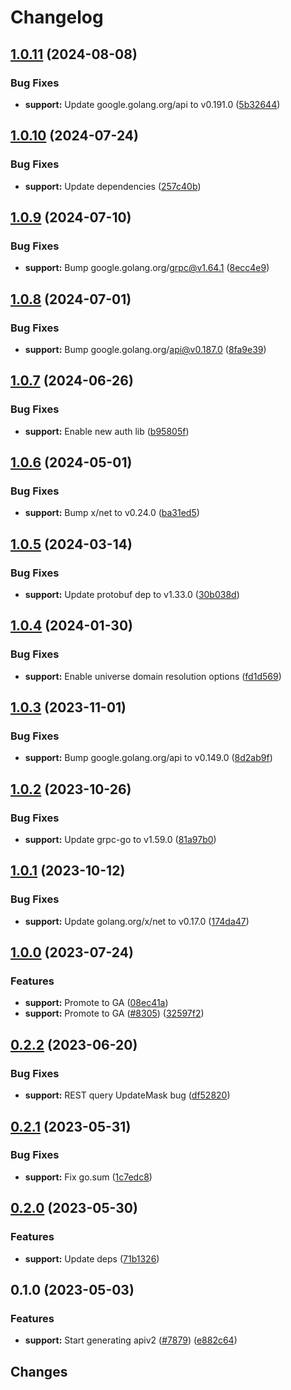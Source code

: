 # Changelog


## [1.0.11](https://github.com/googleapis/google-cloud-go/compare/support/v1.0.10...support/v1.0.11) (2024-08-08)


### Bug Fixes

* **support:** Update google.golang.org/api to v0.191.0 ([5b32644](https://github.com/googleapis/google-cloud-go/commit/5b32644eb82eb6bd6021f80b4fad471c60fb9d73))

## [1.0.10](https://github.com/googleapis/google-cloud-go/compare/support/v1.0.9...support/v1.0.10) (2024-07-24)


### Bug Fixes

* **support:** Update dependencies ([257c40b](https://github.com/googleapis/google-cloud-go/commit/257c40bd6d7e59730017cf32bda8823d7a232758))

## [1.0.9](https://github.com/googleapis/google-cloud-go/compare/support/v1.0.8...support/v1.0.9) (2024-07-10)


### Bug Fixes

* **support:** Bump google.golang.org/grpc@v1.64.1 ([8ecc4e9](https://github.com/googleapis/google-cloud-go/commit/8ecc4e9622e5bbe9b90384d5848ab816027226c5))

## [1.0.8](https://github.com/googleapis/google-cloud-go/compare/support/v1.0.7...support/v1.0.8) (2024-07-01)


### Bug Fixes

* **support:** Bump google.golang.org/api@v0.187.0 ([8fa9e39](https://github.com/googleapis/google-cloud-go/commit/8fa9e398e512fd8533fd49060371e61b5725a85b))

## [1.0.7](https://github.com/googleapis/google-cloud-go/compare/support/v1.0.6...support/v1.0.7) (2024-06-26)


### Bug Fixes

* **support:** Enable new auth lib ([b95805f](https://github.com/googleapis/google-cloud-go/commit/b95805f4c87d3e8d10ea23bd7a2d68d7a4157568))

## [1.0.6](https://github.com/googleapis/google-cloud-go/compare/support/v1.0.5...support/v1.0.6) (2024-05-01)


### Bug Fixes

* **support:** Bump x/net to v0.24.0 ([ba31ed5](https://github.com/googleapis/google-cloud-go/commit/ba31ed5fda2c9664f2e1cf972469295e63deb5b4))

## [1.0.5](https://github.com/googleapis/google-cloud-go/compare/support/v1.0.4...support/v1.0.5) (2024-03-14)


### Bug Fixes

* **support:** Update protobuf dep to v1.33.0 ([30b038d](https://github.com/googleapis/google-cloud-go/commit/30b038d8cac0b8cd5dd4761c87f3f298760dd33a))

## [1.0.4](https://github.com/googleapis/google-cloud-go/compare/support/v1.0.3...support/v1.0.4) (2024-01-30)


### Bug Fixes

* **support:** Enable universe domain resolution options ([fd1d569](https://github.com/googleapis/google-cloud-go/commit/fd1d56930fa8a747be35a224611f4797b8aeb698))

## [1.0.3](https://github.com/googleapis/google-cloud-go/compare/support/v1.0.2...support/v1.0.3) (2023-11-01)


### Bug Fixes

* **support:** Bump google.golang.org/api to v0.149.0 ([8d2ab9f](https://github.com/googleapis/google-cloud-go/commit/8d2ab9f320a86c1c0fab90513fc05861561d0880))

## [1.0.2](https://github.com/googleapis/google-cloud-go/compare/support/v1.0.1...support/v1.0.2) (2023-10-26)


### Bug Fixes

* **support:** Update grpc-go to v1.59.0 ([81a97b0](https://github.com/googleapis/google-cloud-go/commit/81a97b06cb28b25432e4ece595c55a9857e960b7))

## [1.0.1](https://github.com/googleapis/google-cloud-go/compare/support/v1.0.0...support/v1.0.1) (2023-10-12)


### Bug Fixes

* **support:** Update golang.org/x/net to v0.17.0 ([174da47](https://github.com/googleapis/google-cloud-go/commit/174da47254fefb12921bbfc65b7829a453af6f5d))

## [1.0.0](https://github.com/googleapis/google-cloud-go/compare/support/v0.2.2...support/v1.0.0) (2023-07-24)


### Features

* **support:** Promote to GA ([08ec41a](https://github.com/googleapis/google-cloud-go/commit/08ec41aba981874a7b86a9a941b07f9eb2fc6ce1))
* **support:** Promote to GA ([#8305](https://github.com/googleapis/google-cloud-go/issues/8305)) ([32597f2](https://github.com/googleapis/google-cloud-go/commit/32597f2c69f0f13f300a63e28146688319562342))

## [0.2.2](https://github.com/googleapis/google-cloud-go/compare/support/v0.2.1...support/v0.2.2) (2023-06-20)


### Bug Fixes

* **support:** REST query UpdateMask bug ([df52820](https://github.com/googleapis/google-cloud-go/commit/df52820b0e7721954809a8aa8700b93c5662dc9b))

## [0.2.1](https://github.com/googleapis/google-cloud-go/compare/support/v0.2.0...support/v0.2.1) (2023-05-31)


### Bug Fixes

* **support:** Fix go.sum ([1c7edc8](https://github.com/googleapis/google-cloud-go/commit/1c7edc8f6e9e485052f04c74756987861d825def))

## [0.2.0](https://github.com/googleapis/google-cloud-go/compare/support/v0.1.0...support/v0.2.0) (2023-05-30)


### Features

* **support:** Update deps ([71b1326](https://github.com/googleapis/google-cloud-go/commit/71b1326dd650d998703d788de6d982acebe1e121))

## 0.1.0 (2023-05-03)


### Features

* **support:** Start generating apiv2 ([#7879](https://github.com/googleapis/google-cloud-go/issues/7879)) ([e882c64](https://github.com/googleapis/google-cloud-go/commit/e882c647e58564bc6e4265d1424df22ab0eb0e2b))

## Changes
